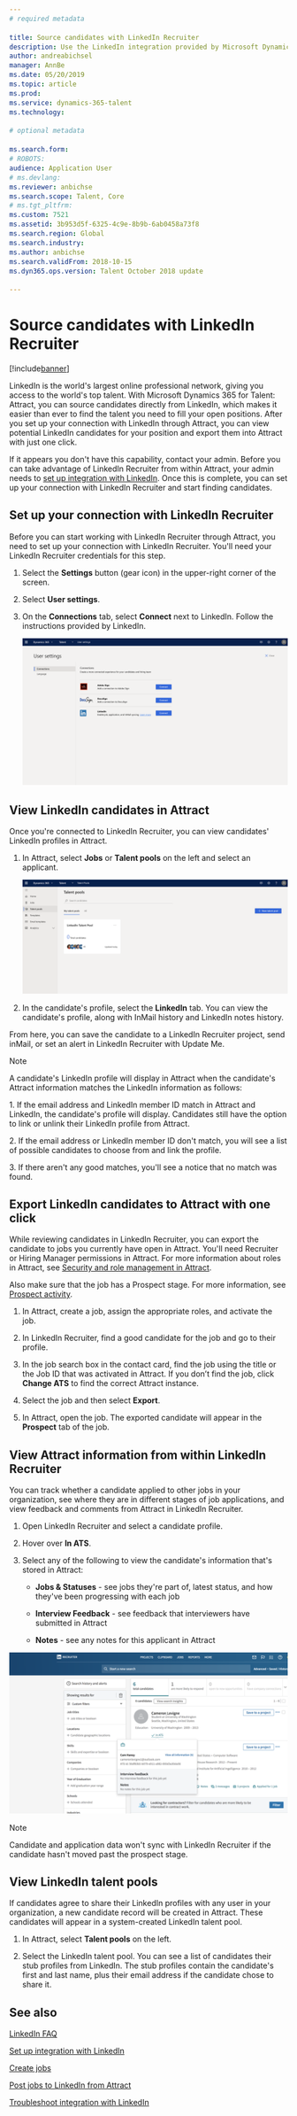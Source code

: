 ```yaml
---
# required metadata

title: Source candidates with LinkedIn Recruiter
description: Use the LinkedIn integration provided by Microsoft Dynamics 365 for Talent - Attract to source job candidates through LinkedIn Recruiter.
author: andreabichsel
manager: AnnBe
ms.date: 05/20/2019
ms.topic: article
ms.prod: 
ms.service: dynamics-365-talent
ms.technology: 

# optional metadata

ms.search.form: 
# ROBOTS: 
audience: Application User
# ms.devlang: 
ms.reviewer: anbichse
ms.search.scope: Talent, Core
# ms.tgt_pltfrm: 
ms.custom: 7521
ms.assetid: 3b953d5f-6325-4c9e-8b9b-6ab0458a73f8
ms.search.region: Global
ms.search.industry: 
ms.author: anbichse
ms.search.validFrom: 2018-10-15
ms.dyn365.ops.version: Talent October 2018 update

---
```


# Source candidates with LinkedIn Recruiter
[!include[banner](../includes/banner.md)]

LinkedIn is the world's largest online professional network, giving you access to the world's top talent. With Microsoft Dynamics 365 for Talent: Attract, you can source candidates directly from LinkedIn, which makes it easier than ever to find the talent you need to fill your open positions. After you set up your connection with LinkedIn through Attract, you can view potential LinkedIn candidates for your position and export them into Attract with just one click.

If it appears you don't have this capability, contact your admin. Before you can take advantage of LinkedIn Recruiter from within Attract, your admin needs to [set up integration with LinkedIn](./attract-admin-linkedin.md). Once this is complete, you can set up your connection with LinkedIn Recruiter and start finding candidates.

## Set up your connection with LinkedIn Recruiter

Before you can start working with LinkedIn Recruiter through Attract, you need to set up your connection with LinkedIn Recruiter. You'll need your LinkedIn Recruiter credentials for this step.

1. Select the **Settings** button (gear icon) in the upper-right corner of the screen.

2. Select **User settings**.

3. On the **Connections** tab, select **Connect** next to LinkedIn. Follow the instructions provided by LinkedIn.

   ![[Set up connection to LinkedIn Recruiter from Attract](./media/attract-set-up-linkedin-recruiter-connection.png)](./media/attract-set-up-linkedin-recruiter-connection.png)

## View LinkedIn candidates in Attract

Once you're connected to LinkedIn Recruiter, you can view candidates' LinkedIn profiles in Attract.

1. In Attract, select **Jobs** or **Talent pools** on the left and select an applicant.

   ![[View LinkedIn candidates in Attract](./media/attract-view-linkedin-candidates.png)](./media/attract-view-linkedin-candidates.png)

2. In the candidate's profile, select the **LinkedIn** tab. You can view the candidate's profile, along with InMail history and LinkedIn notes history.

From here, you can save the candidate to a LinkedIn Recruiter project, send inMail, or set an alert in LinkedIn Recruiter with Update Me.

> [!NOTE]
> A candidate's LinkedIn profile will display in Attract when the candidate's Attract information matches the LinkedIn information as follows:
> <p></p>
> 1. If the email address and LinkedIn member ID match in Attract and LinkedIn, the candidate's profile will display. Candidates still have the option to link or unlink their LinkedIn profile from Attract.
> <p></P>
> 2. If the email address or LinkedIn member ID don't match, you will see a list of possible candidates to choose from and link the profile.
> <p></P>
> 3. If there aren't any good matches, you'll see a notice that no match was found.

## Export LinkedIn candidates to Attract with one click

While reviewing candidates in LinkedIn Recruiter, you can export the candidate to jobs you currently have open in Attract. You'll need Recruiter or Hiring Manager permissions in Attract. For more information about roles in Attract, see [Security and role management in Attract](https://docs.microsoft.com/en-us/dynamics365/unified-operations/talent/security-attract).

Also make sure that the job has a Prospect stage. For more information, see [Prospect activity](./activities-attract.md#prospect-activity).

1. In Attract, create a job, assign the appropriate roles, and activate the job.

2. In LinkedIn Recruiter, find a good candidate for the job and go to their profile.

3. In the job search box in the contact card, find the job using the title or the Job ID that was activated in Attract. If you don’t find the job, click **Change ATS** to find the correct Attract instance.

4. Select the job and then select **Export**.

5. In Attract, open the job. The exported candidate will appear in the **Prospect** tab of the job.

## View Attract information from within LinkedIn Recruiter

You can track whether a candidate applied to other jobs in your organization, see where they are in different stages of job applications, and view feedback and comments from Attract in LinkedIn Recruiter.

1.  Open LinkedIn Recruiter and select a candidate profile.

2.  Hover over **In ATS**.

3.  Select any of the following to view the candidate's information that's stored in Attract:

    - **Jobs & Statuses** - see jobs they're part of, latest status, and how they've been progressing with each job

    - **Interview Feedback** - see feedback that interviewers have submitted in Attract

    - **Notes** - see any notes for this applicant in Attract

   ![[View Attract information from LinkedIn Recruiter](./media/attract-view-information-from-linkedin-recruiter.png)](./media/attract-view-information-from-linkedin-recruiter.png)

> [!NOTE]
> Candidate and application data won't sync with LinkedIn Recruiter if the candidate hasn't moved past the prospect stage.

## View LinkedIn talent pools

If candidates agree to share their LinkedIn profiles with any user in your organization, a new candidate record will be created in Attract. These candidates will appear in a system-created LinkedIn talent pool. 

1. In Attract, select **Talent pools** on the left.

2. Select the LinkedIn talent pool. You can see a list of candidates their stub profiles from LinkedIn. The stub profiles contain the candidate's first and last name, plus their email address if the candidate chose to share it.

## See also

[LinkedIn FAQ](./attract-linkedin-faq.md)<p></p>
[Set up integration with LinkedIn](./attract-admin-linkedin.md)<p></p>
[Create jobs](./creating-jobs-attract.md)<p></p>
[Post jobs to LinkedIn from Attract](./attract-post-jobs-to-linkedin.md)<p></p>
[Troubleshoot integration with LinkedIn](./attract-troubleshoot-linkedin.md)